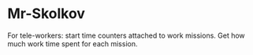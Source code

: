 # Mr-Skolkov
For tele-workers: start time counters attached to work missions. Get how much work time spent for each mission.
